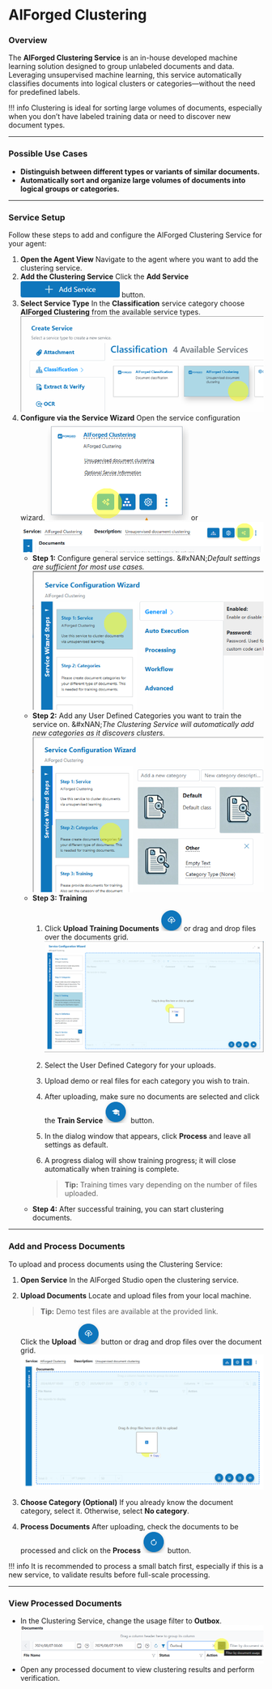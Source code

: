 # AIForged Clustering

### Overview

The **AIForged Clustering Service** is an in-house developed machine learning solution designed to group unlabeled documents and data. Leveraging unsupervised machine learning, this service automatically classifies documents into logical clusters or categories—without the need for predefined labels.

!!! info
    Clustering is ideal for sorting large volumes of documents, especially when you don’t have labeled training data or need to discover new document types.

***

### Possible Use Cases

* **Distinguish between different types or variants of similar documents.**
* **Automatically sort and organize large volumes of documents into logical groups or categories.**

***

### Service Setup

Follow these steps to add and configure the AIForged Clustering Service for your agent:

1. **Open the Agent  View**
   Navigate to the agent where you want to add the clustering service.
2. **Add the Clustering Service**
   Click the **Add Service** ![](../../assets/image%20%2814%29%20%281%29%20%281%29%20%281%29.png) button.
3. **Select Service Type**
   In the **Classification** service category choose **AIForged Clustering** from the available service types.
   ![](../../assets/image%20%2815%29%20%281%29%20%281%29%20%281%29.png)
4. **Configure via the Service Wizard**
   Open the service configuration wizard.
   ![](../../assets/image%20%2816%29%20%281%29%20%281%29%20%281%29.png)  or  ![](../../assets/image%20%2817%29%20%281%29%20%281%29%20%281%29.png)
   * **Step 1:**
     Configure general service settings.
     &#xNAN;_&#x44;efault settings are sufficient for most use cases._
     ![](../../assets/image%20%2818%29%20%281%29%20%281%29%20%281%29.png)
   * **Step 2:**
     Add any User Defined Categories you want to train the service on.
     &#xNAN;_&#x54;he Clustering Service will automatically add new categories as it discovers clusters._
     ![](../../assets/image%20%2819%29%20%281%29%20%281%29%20%281%29.png)
   * **Step 3: Training**
     1. Click **Upload Training Documents** ![](../../assets/image%20%2820%29%20%281%29%20%281%29%20%281%29.png) or drag and drop files over the documents grid.
        ![](../../assets/image%20%2821%29%20%281%29%20%281%29%20%281%29.png)
     2. Select the User Defined Category for your uploads.
     3. Upload demo or real files for each category you wish to train.
     4. After uploading, make sure no documents are selected and click the **Train Service** ![](../../assets/image%20%2822%29%20%281%29%20%281%29.png) button.
     5. In the dialog window that appears, click **Process** and leave all settings as default.
     6.  A progress dialog will show training progress; it will close automatically when training is complete.

         > **Tip:** Training times vary depending on the number of files uploaded.
   * **Step 4:**
     After successful training, you can start clustering documents.

***

### Add and Process Documents

To upload and process documents using the Clustering Service:

1. **Open Service**
   In the AIForged Studio open the clustering service.
2.  **Upload Documents**
    Locate and upload files from your local machine.

    > **Tip:** Demo test files are available at the provided link.

     
    Click the **Upload** ![](../../assets/image%20%2820%29%20%281%29%20%281%29%20%281%29.png) button or drag and drop files over the document grid.\
    ![](../../assets/image%20%2823%29%20%281%29%20%281%29.png)
3. **Choose Category (Optional)**
   If you already know the document category, select it. Otherwise, select **No category**.
4. **Process Documents**
   After uploading, check the documents to be processed and click on the **Process** ![](../../assets/image%20%2824%29%20%281%29%20%281%29.png) button.

!!! info
    It is recommended to process a small batch first, especially if this is a new service, to validate results before full-scale processing.

***

### View Processed Documents

* In the Clustering Service, change the usage filter to **Outbox**.
  ![](../../assets/image%20%2825%29%20%281%29%20%281%29.png)
* Open any processed document to view clustering results and perform verification.





